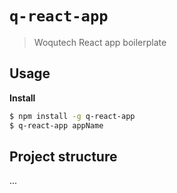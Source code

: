 # `q-react-app`

> Woqutech React app boilerplate

## Usage

**Install**

```bash
$ npm install -g q-react-app
$ q-react-app appName
```

## Project structure

...
